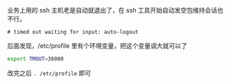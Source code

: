 业务上用的 ssh 主机老是自动就退出了，在 ssh 工具开始自动发空包维持会话也不行。
```log
# timed out waiting for input: auto-logout
```
后面发现，/etc/profile 里有个环境变量，把这个变量调大就可以了

```sh
export TMOUT=36000
```

改完之后 `. /etc/profile` 即可